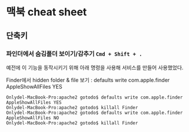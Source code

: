 # 맥북 cheat sheet

## 단축키

### 파인더에서 숨김폴더 보이기/감추기 `Cmd + Shift + .`

예전에 이 기능을 동작시키기 위해 아래 명령을 사용해 서비스를 만들어 사용했었다.

Finder에서 hidden folder & file 보기 : defaults write com.apple.finder AppleShowAllFiles YES

```
Onlydel-MacBook-Pro:apache2 gotodo$ defaults write com.apple.finder AppleShowAllFiles YES
Onlydel-MacBook-Pro:apache2 gotodo$ killall Finder
Onlydel-MacBook-Pro:apache2 gotodo$ defaults write com.apple.finder AppleShowAllFiles NO
Onlydel-MacBook-Pro:apache2 gotodo$ killall Finder
```
